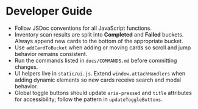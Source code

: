 # Developer Guide

- Follow JSDoc conventions for all JavaScript functions.
- Inventory scan results are split into **Completed** and **Failed** buckets.
  Always append new cards to the bottom of the appropriate bucket.
- Use `addCardToBucket` when adding or moving cards so scroll and jump
  behavior remains consistent.
- Run the commands listed in `docs/COMMANDS.md` before committing changes.
- UI helpers live in `static/ui.js`. Extend `window.attachHandlers` when adding
  dynamic elements so new cards receive search and modal behavior.
- Global toggle buttons should update `aria-pressed` and `title` attributes for
  accessibility; follow the pattern in `updateToggleButtons`.
